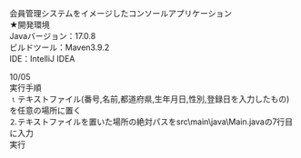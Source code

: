 会員管理システムをイメージしたコンソールアプリケーション  
★開発環境  
Javaバージョン：17.0.8  
ビルドツール：Maven3.9.2  
IDE：IntelliJ IDEA  


10/05  
実行手順  
⒈テキストファイル(番号,名前,都道府県,生年月日,性別,登録日を入力したもの)を任意の場所に置く  
⒉テキストファイルを置いた場所の絶対パスをsrc\main\java\Main.javaの7行目に入力  
実行


